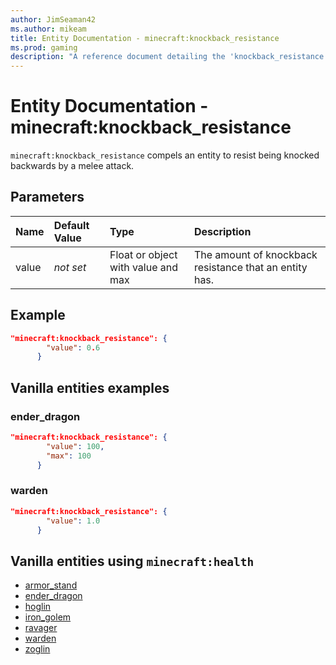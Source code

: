 ```yaml
---
author: JimSeaman42
ms.author: mikeam
title: Entity Documentation - minecraft:knockback_resistance
ms.prod: gaming
description: "A reference document detailing the 'knockback_resistance' entity component"
---
```


# Entity Documentation - minecraft:knockback_resistance

`minecraft:knockback_resistance` compels an entity to resist being knocked backwards by a melee attack.

## Parameters

|Name |Default Value  |Type  |Description  |
|:----------|:----------|:----------|:----------|
| value |*not set* | Float or object with value and max | The amount of knockback resistance that an entity has. |

## Example

```json
"minecraft:knockback_resistance": {
        "value": 0.6
      }
```

## Vanilla entities examples

### ender_dragon

```json
"minecraft:knockback_resistance": {
        "value": 100,
        "max": 100
      }
```

### warden

```json
"minecraft:knockback_resistance": {
        "value": 1.0
      }
```

## Vanilla entities using `minecraft:health`

- [armor_stand](../../../../Source/VanillaBehaviorPack_Snippets/entities/armor_stand.md)
- [ender_dragon](../../../../Source/VanillaBehaviorPack_Snippets/entities/ender_dragon.md)
- [hoglin](../../../../Source/VanillaBehaviorPack_Snippets/entities/hoglin.md)
- [iron_golem](../../../../Source/VanillaBehaviorPack_Snippets/entities/iron_golem.md)
- [ravager](../../../../Source/VanillaBehaviorPack_Snippets/entities/ravager.md)
- [warden](../../../../Source/VanillaBehaviorPack_Snippets/entities/warden.md)
- [zoglin](../../../../Source/VanillaBehaviorPack_Snippets/entities/zoglin.md)
